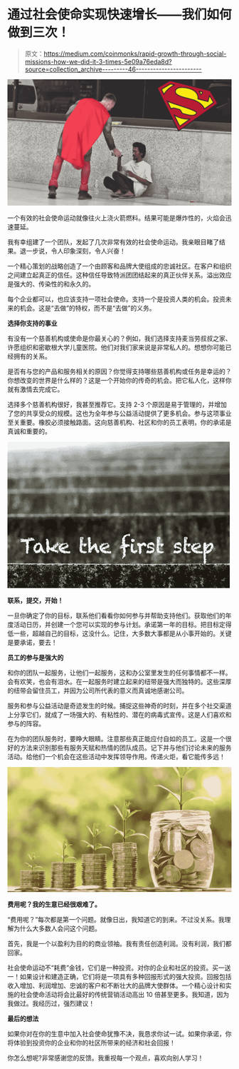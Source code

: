 # 通过社会使命实现快速增长——我们如何做到三次！

> 原文：<https://medium.com/coinmonks/rapid-growth-through-social-missions-how-we-did-it-3-times-5e09a76eda8d?source=collection_archive---------46----------------------->

![](img/5ba47f7fb1133d21a005325564c0a303.png)

一个有效的社会使命运动就像往火上浇火箭燃料。结果可能是爆炸性的，火焰会迅速蔓延。

我有幸组建了一个团队，发起了几次非常有效的社会使命运动。我亲眼目睹了结果。退一步说，令人印象深刻，令人兴奋！

一个精心策划的战略创造了一个由顾客和品牌大使组成的忠诚社区。在客户和组织之间建立起真正的信任。这种信任导致特派团团结起来的真正伙伴关系。溢出效应是强大的、传染性的和永久的。

每个企业都可以，也应该支持一项社会使命。支持一个是投资人类的机会。投资未来的机会。这是“去做”的特权，而不是“去做”的义务。

**选择你支持的事业**

有没有一个慈善机构或使命是你最关心的？例如，我们选择支持麦当劳叔叔之家、许愿组织和密歇根大学儿童医院。他们对我们家来说是非常私人的。想想你可能已经拥有的关系。

是否有与您的产品和服务相关的原因？你觉得支持哪些慈善机构或任务是幸运的？你想改变的世界是什么样的？这是一个开始你的传奇的机会。把它私人化，这样你就有激情去完成它。

选择多个慈善机构很好，我甚至推荐它。支持 2-3 个原因是易于管理的，并增加了您的共享受众的规模。这也为全年参与公益活动提供了更多机会。参与这项事业至关重要。橡胶必须接触路面。这向慈善机构、社区和你的员工表明，你的承诺是真诚和重要的。

![](img/ead73627ac2a6394e744d4516cecac2f.png)

**联系，提交，开始！**

一旦你确定了你的目标，联系他们看看你如何参与并帮助支持他们。获取他们的年度活动日历，并创建一个您可以实现的参与计划。承诺第一年的目标。把目标定得低一些，超越自己的目标，这没什么。记住，大多数大事都是从小事开始的。关键是要承诺，要去！

**员工的参与是强大的**

和你的团队一起服务，让他们一起服务，这和办公室里发生的任何事情都不一样。会有欢笑，也会有泪水。在一起服务时建立起来的纽带是强大而独特的。这些深厚的纽带会留住员工，并因为公司所代表的意义而真诚地感谢公司。

服务和参与公益活动是奇迹发生的时候。捕捉这些神奇的时刻，并在多个社交渠道上分享它们，就成了一场强大的、有粘性的、潜在的病毒式宣传。这是人们喜欢和参与的阵容。

在为你的团队服务时，要睁大眼睛。注意那些真正能应付自如的员工。这是一个很好的方法来识别那些有服务天赋和热情的团队成员。记下并与他们讨论未来的服务活动。给他们一个机会在这些活动中发挥领导作用。传递火炬，看它能传多远！

![](img/66bf8c6d3a0fb1156f4b6f19e85d776a.png)

**费用呢？我的生意已经很艰难了。**

“费用呢？”每次都是第一个问题。就像日出，我知道它的到来。不过没关系。我理解为什么大多数人会问这个问题。

首先，我是一个以盈利为目的的商业领袖。我有责任创造利润。没有利润，我们都回家。

社会使命运动不“耗费”金钱，它们是一种投资。对你的企业和社区的投资。买一送一！如果设计和建造正确，它们将是一项具有多种回报形式的强大投资。回报包括收入增加、利润增加、忠诚的客户和不断壮大的品牌大使群体。一个精心设计和实施的社会使命活动将会比最好的传统营销活动高出 10 倍甚至更多。我知道，因为我做过。我经历过，强烈建议！

**最后的想法**

如果你对在你的生意中加入社会使命犹豫不决，我恳求你试一试。如果你承诺，你将体验到投资你的企业和你的社区所带来的经济和社会回报！

你怎么想呢?非常感谢您的反馈。我重视每一个观点，喜欢向别人学习！